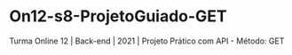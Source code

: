 # On12-s8-ProjetoGuiado-GET
Turma Online 12 | Back-end | 2021 | Projeto Prático com API - Método: GET
